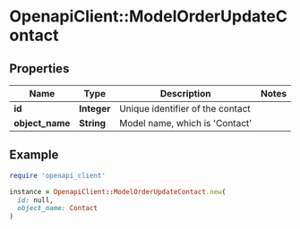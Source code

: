 # OpenapiClient::ModelOrderUpdateContact

## Properties

| Name | Type | Description | Notes |
| ---- | ---- | ----------- | ----- |
| **id** | **Integer** | Unique identifier of the contact |  |
| **object_name** | **String** | Model name, which is &#39;Contact&#39; |  |

## Example

```ruby
require 'openapi_client'

instance = OpenapiClient::ModelOrderUpdateContact.new(
  id: null,
  object_name: Contact
)
```

